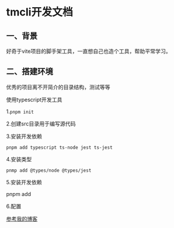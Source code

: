 # tmcli开发文档

## 一、背景

好奇于vite项目的脚手架工具，一直想自己也造个工具，帮助平常学习。

## 二、搭建环境

优秀的项目离不开简介的目录结构，测试等等

使用typescript开发工具

1.`pnpm init`

2.创建src目录用于编写源代码

3.安装开发依赖

`pnpm add typescript ts-node jest ts-jest`

4.安装类型

`pnmp add @types/node @types/jest`

5.安装开发依赖

pnpm add 

6.配置

[参考我的博客](https://yexiyue.github.io/blogs/2022/2022-06-16.html)


